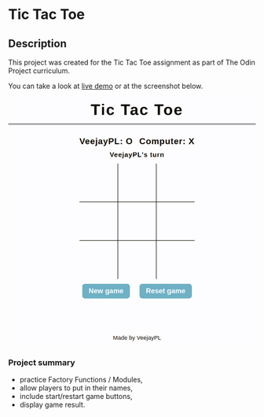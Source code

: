 # Tic Tac Toe

## Description

This project was created for the Tic Tac Toe assignment as part of The Odin Project curriculum.

You can take a look at [live demo](https://veejaypl.github.io/tic-tac-toe/) or at the screenshot below.

![Library app screenshot](https://github.com/VeejayPL/tic-tac-toe/blob/main/tictactoe.png)

### Project summary

- practice Factory Functions / Modules,
- allow players to put in their names,
- include start/restart game buttons,
- display game result.
